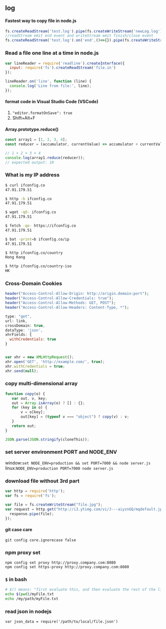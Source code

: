 ## log

#### Fastest way to copy file in node.js
```js
fs.createReadStream('test.log').pipe(fs.createWriteStream('newLog.log'))
//readStream emit end event and writeStream emit finish/close event
fs.createReadStream('test.log').on('end',()=>{}).pipe(fs.createWriteStream('newLog.log').on('finish',()=>{}))
```


### Read a file one line at a time in node.js
```js
var lineReader = require('readline').createInterface({
  input: require('fs').createReadStream('file.in')
});

lineReader.on('line', function (line) {
  console.log('Line from file:', line);
});
```

#### format code in Visual Studio Code (VSCode)
1. `"editor.formatOnSave": true`
2. Shift+Alt+F


#### Array.prototype.reduce()
```js
const array1 = [1, 2, 3, 4];
const reducer = (accumulator, currentValue) => accumulator + currentValue;

// 1 + 2 + 3 + 4
console.log(array1.reduce(reducer));
// expected output: 10
```


### What is my IP address
```bash
$ curl ifconfig.co
47.91.179.51

$ http -b ifconfig.co
47.91.179.51

$ wget -qO- ifconfig.co
47.91.179.51

$ fetch -qo- https://ifconfig.co
47.91.179.51

$ bat -print=b ifconfig.co/ip
47.91.179.51

$ http ifconfig.co/country
Hong Kong

$ http ifconfig.co/country-iso
HK
```

### Cross-Domain Cookies
```php
header("Access-Control-Allow-Origin: http://origin.domain:port");
header("Access-Control-Allow-Credentials: true");
header("Access-Control-Allow-Methods: GET, POST");
header("Access-Control-Allow-Headers: Content-Type, *");
```
```js
type: "get",
url: link,
crossDomain: true,
dataType: 'json',
xhrFields: {
  withCredentials: true
}


var xhr = new XMLHttpRequest();
xhr.open('GET', 'http://example.com/', true);
xhr.withCredentials = true;
xhr.send(null);
```


### copy multi-dimensional array
```js
function copy(o) {
   var out, v, key;
   out = Array.isArray(o) ? [] : {};
   for (key in o) {
       v = o[key];
       out[key] = (typeof v === "object") ? copy(v) : v;
   }
   return out;
}

JSON.parse(JSON.stringify(cloneThis));

```

### set server environment PORT and NODE_ENV

window:`set NODE_ENV=production && set PORT=7000 && node server.js`  
linux:`NODE_ENV=production PORT=7000 node server.js`


### download file without 3rd part
```js
var http = require('http');
var fs = require('fs');

var file = fs.createWriteStream("file.jpg");
var request = http.get("http://i3.ytimg.com/vi/J---aiyznGQ/mqdefault.jpg", function(response) {
  response.pipe(file);
});
```

#### git case care
`git config core.ignorecase false`
### npm proxy set
`npm config set proxy http://proxy.company.com:8080`  
`npm config set https-proxy http://proxy.company.com:8080`  


### `$` in bash
```bash
# $() means: "first evaluate this, and then evaluate the rest of the line".
echo $(pwd)/myFile.txt
echo /my/path/myFile.txt
```


### read json in nodejs  
`var json_data = require('/path/to/local/file.json')`
